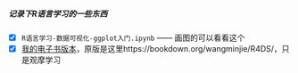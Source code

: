 ##### 记录下R语言学习的一些东西
- [x] `R语言学习-数据可视化-ggplot入门.ipynb` —— 画图的可以看看这个
- [x] [我的电子书版本](https://crazzy-rabbit.github.io/Rscript-to-anaylise-and-visualize/)，原版是这里https://bookdown.org/wangminjie/R4DS/，只是观摩学习
